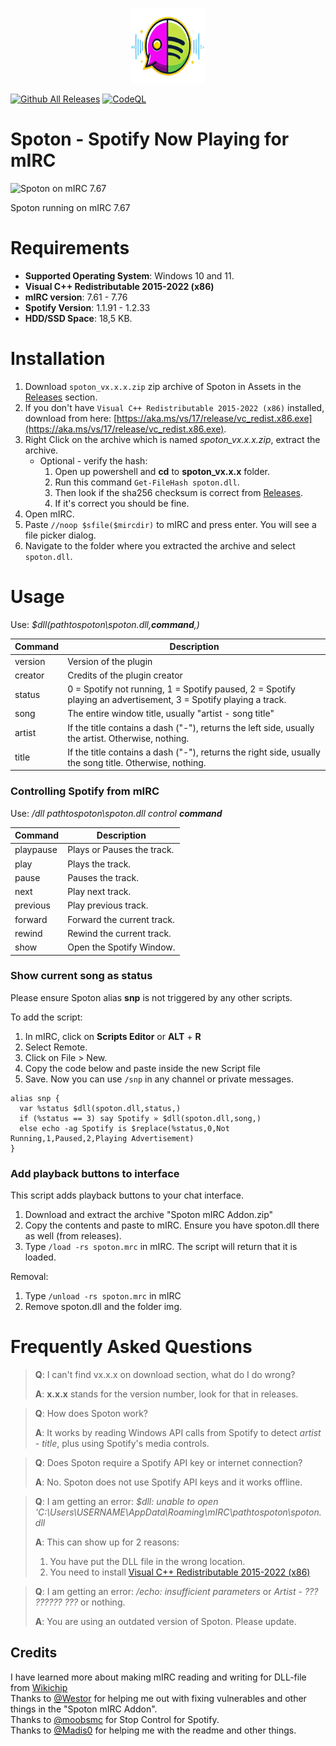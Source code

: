 <p align="center">
  <img width="120" height="120" src="https://raw.githubusercontent.com/turbosmurfen/spoton/main/img/spoton_logo.png">
</p>

[![Github All Releases](https://img.shields.io/github/downloads/turbosmurfen/spoton/total.svg)]() [![CodeQL](https://github.com/turbosmurfen/spoton/actions/workflows/codeql-analysis.yml/badge.svg)](https://github.com/turbosmurfen/spoton/actions/workflows/codeql-analysis.yml)

# Spoton - Spotify Now Playing for mIRC  

![Spoton on mIRC 7.67](https://raw.githubusercontent.com/turbosmurfen/spoton/main/img/spoton_example.png)

Spoton running on mIRC 7.67

# Requirements

* **Supported Operating System**: Windows 10 and 11.
* **Visual C++ Redistributable 2015-2022 (x86)**  
* **mIRC version**: 7.61 - 7.76  
* **Spotify Version**: 1.1.91 - 1.2.33
* **HDD/SSD Space**: 18,5 KB.  

# Installation 

1. Download `spoton_vx.x.x.zip` zip archive of Spoton in Assets in the [Releases](https://github.com/turbosmurfen/spoton/releases/latest) section.
2. If you don't have `Visual C++ Redistributable 2015-2022 (x86)` installed, download from here: [https://aka.ms/vs/17/release/vc_redist.x86.exe](https://aka.ms/vs/17/release/vc_redist.x86.exe).  
3. Right Click on the archive which is named _spoton_vx.x.x.zip_, extract the archive.  
   * Optional - verify the hash: 
       1. Open up powershell and **cd** to **spoton_vx.x.x** folder. 
       2. Run this command `Get-FileHash spoton.dll`. 
       3. Then look if the sha256 checksum is correct from [Releases](https://github.com/turbosmurfen/spoton/releases/latest).
       4. If it's correct you should be fine. 
4. Open mIRC.
5. Paste `//noop $sfile($mircdir)` to mIRC and press enter. You will see a file picker dialog.
6. Navigate to the folder where you extracted the archive and select `spoton.dll`. 

# Usage

Use: _$dll(pathtospoton\spoton.dll,**command**,)_

| Command       | Description   |   
| --- | --- |  
| version       | Version of the plugin |  
| creator       | Credits of the plugin creator |  
| status        | 0 = Spotify not running, 1 = Spotify paused, 2 = Spotify playing an advertisement, 3 = Spotify playing a track. |
| song          | The entire window title, usually "artist - song title" |
| artist        | If the title contains a dash ("-"), returns the left side, usually the artist. Otherwise, nothing. |
| title         | If the title contains a dash ("-"), returns the right side, usually the song title. Otherwise, nothing. |

### Controlling Spotify from mIRC

Use: _/dll pathtospoton\spoton.dll control **command**_

| Command       |Description   |
| --- | --- | 
| playpause | Plays or Pauses the track. |
| play | Plays the track. |
| pause | Pauses the track. |
| next | Play next track. |
| previous | Play previous track. |
| forward | Forward the current track. |
| rewind | Rewind the current track. |
| show | Open the Spotify Window. |

### Show current song as status
Please ensure Spoton alias **snp** is not triggered by any other scripts.  
  
To add the script:
1. In mIRC, click on **Scripts Editor** or **ALT** + **R**
2. Select Remote.
3. Click on File > New.  
4. Copy the code below and paste inside the new Script file
5. Save. Now you can use `/snp` in any channel or private messages.

```mirc
alias snp {
  var %status $dll(spoton.dll,status,)
  if (%status == 3) say Spotify » $dll(spoton.dll,song,)
  else echo -ag Spotify is $replace(%status,0,Not Running,1,Paused,2,Playing Advertisement)
}
```

### Add playback buttons to interface
This script adds playback buttons to your chat interface.

1. Download and extract the archive "Spoton mIRC Addon.zip" 
3. Copy the contents and paste to mIRC. Ensure you have spoton.dll there as well (from releases).
4. Type ``/load -rs spoton.mrc`` in mIRC. The script will return that it is loaded.

Removal:

1. Type ``/unload -rs spoton.mrc`` in mIRC
2. Remove spoton.dll and the folder img.   

# Frequently Asked Questions

> **Q**: I can't find vx.x.x on download section, what do I do wrong?
> 
> **A**: **x.x.x** stands for the version number, look for that in releases.

> **Q**: How does Spoton work?
>
> **A**: It works by reading Windows API calls from Spotify to detect _artist - title_, plus using Spotify's media controls.

> **Q**: Does Spoton require a Spotify API key or internet connection?
>
> **A**: No. Spoton does not use Spotify API keys and it works offline.  

> **Q**: I am getting an error: _$dll: unable to open 'C:\Users\USERNAME\AppData\Roaming\mIRC\pathtospoton\spoton.dll_
>
> **A**: This can show up for 2 reasons:  
> 
> 1. You have put the DLL file in the wrong location.
> 2. You need to install [Visual C++ Redistributable 2015-2022 (x86)](https://aka.ms/vs/17/release/vc_redist.x86.exe)  

> **Q**: I am getting an error: _/echo: insufficient parameters_ or _Artist - ??? ?????? ???_ or nothing.
>
> **A**: You are using an outdated version of Spoton. Please update.

## Credits

I have learned more about making mIRC reading and writing for DLL-file from [Wikichip](https://en.wikichip.org/wiki/mirc/dynamic-link_library)  
Thanks to [@Westor](https://github.com/westor7) for helping me out with fixing vulnerables and other things in the "Spoton mIRC Addon".  
Thanks to [@moobsmc](https://github.com/moobsmc) for Stop Control for Spotify.  
Thanks to [@Madis0](https://github.com/Madis0) for helping me with the readme and other things.  
